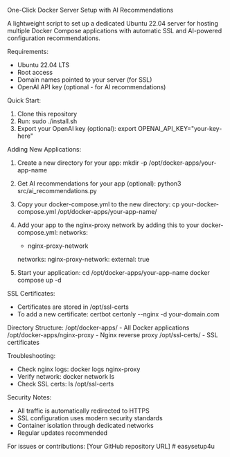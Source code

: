 One-Click Docker Server Setup with AI Recommendations

A lightweight script to set up a dedicated Ubuntu 22.04 server for hosting multiple Docker Compose applications with automatic SSL and AI-powered configuration recommendations.

Requirements:
- Ubuntu 22.04 LTS
- Root access
- Domain names pointed to your server (for SSL)
- OpenAI API key (optional - for AI recommendations)

Quick Start:
1. Clone this repository
2. Run: sudo ./install.sh
3. Export your OpenAI key (optional):
   export OPENAI_API_KEY="your-key-here"

Adding New Applications:
1. Create a new directory for your app:
   mkdir -p /opt/docker-apps/your-app-name

2. Get AI recommendations for your app (optional):
   python3 src/ai_recommendations.py

3. Copy your docker-compose.yml to the new directory:
   cp your-docker-compose.yml /opt/docker-apps/your-app-name/

4. Add your app to the nginx-proxy network by adding this to your docker-compose.yml:
   networks:
     - nginx-proxy-network

   networks:
     nginx-proxy-network:
       external: true

5. Start your application:
   cd /opt/docker-apps/your-app-name
   docker compose up -d

SSL Certificates:
- Certificates are stored in /opt/ssl-certs
- To add a new certificate:
  certbot certonly --nginx -d your-domain.com

Directory Structure:
/opt/docker-apps/           - All Docker applications
/opt/docker-apps/nginx-proxy - Nginx reverse proxy
/opt/ssl-certs/             - SSL certificates

Troubleshooting:
- Check nginx logs: docker logs nginx-proxy
- Verify network: docker network ls
- Check SSL certs: ls /opt/ssl-certs

Security Notes:
- All traffic is automatically redirected to HTTPS
- SSL configuration uses modern security standards
- Container isolation through dedicated networks
- Regular updates recommended

For issues or contributions:
[Your GitHub repository URL] # easysetup4u
